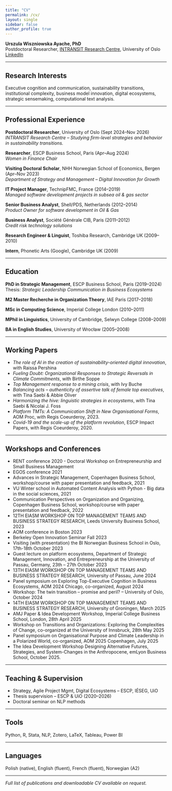 ```yaml
---
title: "CV"
permalink: /cv/
layout: single
sidebar: false
author_profile: true
---
```



**Urszula Wiszniowska Ayache, PhD**  
Postdoctoral Researcher, [INTRANSIT Research Centre](https://www.sv.uio.no/tik/english/research/centre/intransit/), University of Oslo   
[LinkedIn](https://www.linkedin.com/in/urszulawiszniowskaayache/)

---

## Research Interests
Executive cognition and communication, sustainability transitions, institutional complexity, business model innovation, digital ecosystems, strategic sensemaking, computational text analysis.

---

## Professional Experience

**Postdoctoral Researcher**, University of Oslo (Sept 2024–Nov 2026)  
*INTRANSIT Research Centre – Studying firm-level strategies and behavior in sustainability transitions.*

**Researcher**, ESCP Business School, Paris (Apr–Aug 2024)  
*Women in Finance Chair*

**Visiting Doctoral Scholar**, NHH Norwegian School of Economics, Bergen (Apr–Nov 2023)  
*Department of Strategy and Management – Digital Innovation for Growth*

**IT Project Manager**, TechnipFMC, France (2014–2019)  
*Managed software development projects in subsea oil & gas sector*

**Senior Business Analyst**, Shell/PDS, Netherlands (2012–2014)  
*Product Owner for software development in Oil & Gas*

**Business Analyst**, Société Générale CIB, Paris (2011–2012)  
*Credit risk technology solutions*

**Research Engineer & Linguist**, Toshiba Research, Cambridge UK (2009–2010)

**Intern**, Phonetic Arts (Google), Cambridge UK (2009)

---

## Education

**PhD in Strategic Management**, ESCP Business School, Paris (2019–2024)  
Thesis: *Strategic Leadership Communication in Business Ecosystems*

**M2 Master Recherche in Organization Theory**, IAE Paris (2017–2018)

**MSc in Computing Science**, Imperial College London (2010–2011)

**MPhil in Linguistics**, University of Cambridge, Selwyn College (2008–2009)

**BA in English Studies**, University of Wrocław (2005–2008)

---

## Working Papers

- *The role of AI in the creation of sustainability-oriented digital innovation*, with Raissa Pershina
- *Fueling Doubt: Organizational Responses to Strategic Reversals in Climate Commitments*, with Birthe Soppe
- *Top Management response to a mining crisis*, with Ivy Buche
- *Balancing acts – authenticity of assertive talk of female top executives*, with Tina Saebi & Abbie Oliver
- *Harmonizing the hive: linguistic strategies in ecosystems*, with Tina Saebi & Nicolai J. Foss
- *Platform TMTs: A Communication Shift in New Organisational Forms*, AOM Proc, with Regis Coeurderoy, 2023.
- *Covid-19 and the scale-up of the platform revolution*, ESCP Impact Papers, with Regis Coeurderoy, 2020.

---

## Workshops and Conferences

- RENT conference 2020 - Doctoral Workshop on Entrepreneurship and Small Business Management
- EGOS conference 2021
- Advances in Strategic Management, Copenhagen Business School, workshop/course with paper presentation and feedback, 2021
- VU Winter school in Automated Content Analysis with Python - Big data in the social sciences, 2021
- Communication Perspectives on Organization and Organizing, Copenhagen Business School, workshop/course with paper presentation and feedback, 2022
- 12TH EIASM WORKSHOP ON TOP MANAGEMENT TEAMS AND BUSINESS STRATEGY RESEARCH, Leeds University Business School, 2023
- AOM conference in Boston 2023
- Berkeley Open Innovation Seminar Fall 2023
- Visiting (with presentation) the BI Norwegian Business School in Oslo, 17th-18th October 2023
- Guest lecture on platform ecosystems, Department of Strategic Management, Innovation, and Entrepreneurship at the University of Passau, Germany, 23th – 27th October 2023
- 13TH EIASM WORKSHOP ON TOP MANAGEMENT TEAMS AND BUSINESS STRATEGY RESEARCH, University of Passau, June 2024
- Panel symposium on Exploring Top-Executive Cognition in Business Ecosystems, AOM 2024 Chicago, co-organized, August 2024
- Workshop: The twin transition – promise and peril? – University of Oslo, October 2024
- 14TH EIASM WORKSHOP ON TOP MANAGEMENT TEAMS AND BUSINESS STRATEGY RESEARCH, University of Groningen, March 2025
- AMJ Paper & Idea Development Workshop, Imperial College Business School, London, 28th April 2025
- Workshop on Transitions and Organizations: Exploring the Complexities of Change, co-organized at the University of Innsbruck, 28th May 2025
- Panel symposium on Organisational Purpose and Climate Leadership in a Polarized World, co-organized, AOM 2025 Copenhagen, July 2025
- The Idea Development Workshop Designing Alternative Futures, Strategies, and System-Changes in the Anthropocene, emLyon Business School, October 2025.

---

## Teaching & Supervision

- Strategy, Agile Project Mgmt, Digital Ecosystems – ESCP, IÉSEG, UiO
- Thesis supervision – ESCP & UiO (2020–2026)
- Doctoral seminar on NLP methods

---

## Tools

Python, R, Stata, NLP, Zotero, LaTeX, Tableau, Power BI

---

## Languages

Polish (native), English (fluent), French (fluent), Norwegian (A2)

---

*Full list of publications and downloadable CV available on request.*
